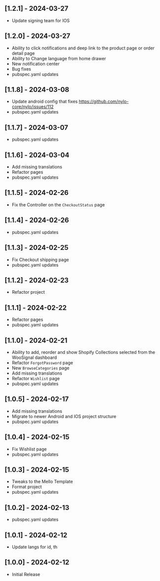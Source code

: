 ## [1.2.1] - 2024-03-27

* Update signing team for IOS

## [1.2.0] - 2024-03-27

* Ability to click notifications and deep link to the product page or order detail page
* Ability to Change language from home drawer
* New notification center
* Bug fixes
* pubspec.yaml updates

## [1.1.8] - 2024-03-08

* Update android config that fixes https://github.com/nylo-core/nylo/issues/112
* pubspec.yaml updates

## [1.1.7] - 2024-03-07

* pubspec.yaml updates

## [1.1.6] - 2024-03-04

* Add missing translations
* Refactor pages
* pubspec.yaml updates

## [1.1.5] - 2024-02-26

* Fix the Controller on the `CheckoutStatus` page

## [1.1.4] - 2024-02-26

* pubspec.yaml updates

## [1.1.3] - 2024-02-25

* Fix Checkout shipping page
* pubspec.yaml updates

## [1.1.2] - 2024-02-23

* Refactor project

## [1.1.1] - 2024-02-22

* Refactor pages
* pubspec.yaml updates

## [1.1.0] - 2024-02-21

* Ability to add, reorder and show Shopify Collections selected from the WooSignal dashboard
* Refactor `ForgotPassword` page
* New `BrowseCategories` page
* Add missing translations
* Refactor `Wishlist` page
* pubspec.yaml updates

## [1.0.5] - 2024-02-17

* Add missing translations
* Migrate to newer Android and IOS project structure
* pubspec.yaml updates

## [1.0.4] - 2024-02-15

* Fix Wishlist page
* pubspec.yaml updates

## [1.0.3] - 2024-02-15

* Tweaks to the Mello Template
* Format project
* pubspec.yaml updates

## [1.0.2] - 2024-02-13

* pubspec.yaml updates

## [1.0.1] - 2024-02-12

* Update langs for id, th

## [1.0.0] - 2024-02-12

* Initial Release
